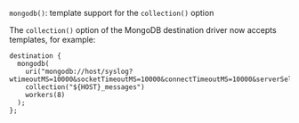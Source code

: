 `mongodb()`: template support for the `collection()` option

The `collection()` option of the MongoDB destination driver now accepts
templates, for example:

```
destination {
  mongodb(
    uri("mongodb://host/syslog?wtimeoutMS=10000&socketTimeoutMS=10000&connectTimeoutMS=10000&serverSelectionTimeoutMS=5000")
    collection("${HOST}_messages")
    workers(8)
  );
};
```
